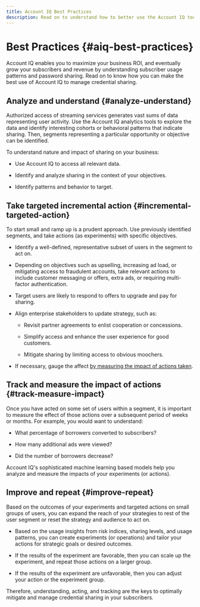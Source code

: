 ```yaml
---
title: Account IQ Best Practices
description: Read on to understand how to better use the Account IQ tool.
---
```


# Best Practices {#aiq-best-practices}

Account IQ enables you to maximize your business ROI, and eventually grow your subscribers and revenue by understanding subscriber usage patterns and password sharing. Read on to know how you can make the best use of Account IQ to manage credential sharing.

## Analyze and understand {#analyze-understand}

Authorized access of streaming services generates vast sums of data representing user activity. Use the Account IQ analytics tools to explore the data and identify interesting cohorts or behavioral patterns that indicate sharing. Then, segments representing a particular opportunity or objective can be identified.

To understand nature and impact of sharing on your business:

* Use Account IQ to access all relevant data.

* Identify and analyze sharing in the context of your objectives.

* Identify patterns and behavior to target.

## Take targeted incremental action {#incremental-targeted-action}

To start small and ramp up is a prudent approach. Use previously identified segments, and take actions (as experiments) with specific objectives.

* Identify a well-defined, representative subset of users in the segment to act on.

* Depending on objectives such as upselling, increasing ad load, or mitigating access to fraudulent accounts, take relevant actions to include customer messaging or offers, extra ads, or requiring multi-factor authentication.

* Target users are likely to respond to offers to upgrade and pay for sharing.

* Align enterprise stakeholders to update strategy, such as:

  * Revisit partner agreements to enlist cooperation or concessions.

  * Simplify access and enhance the user experience for good customers.
  
  * Mitigate sharing by limiting access to obvious moochers.

* If necessary, gauge the affect [by measuring the impact of actions taken](#track-measure-impact).

## Track and measure the impact of actions {#track-measure-impact}

Once you have acted on some set of users within a segment, it is important to measure the effect of those actions over a subsequent period of weeks or months. For example, you would want to understand:

* What percentage of borrowers converted to subscribers?

* How many additional ads were viewed?

* Did the number of borrowers decrease?

Account IQ's sophisticated machine learning based models help you analyze and measure the impacts of your experiments (or actions).

## Improve and repeat {#improve-repeat}

Based on the outcomes of your experiments and targeted actions on small groups of users, you can expand the reach of your strategies to rest of the user segment or reset the strategy and audience to act on.

* Based on the usage insights from risk indices, sharing levels, and usage patterns, you can create experiments (or operations) and tailor your actions for strategic goals or desired outcomes.

* If the results of the experiment are favorable, then you can scale up the experiment, and repeat those actions on a larger group.

* If the results of the experiment are unfavorable, then you can adjust your action or the experiment group.

Therefore, understanding, acting, and tracking are the keys to optimally mitigate and manage credential sharing in your subscribers.

<!--For example here we can provide details about the updated strategies and tactics - see this example from Cartesian - We help providers thoughtfully mitigate credential sharing in three ways:

Proactive notifications
We work with providers to design, implement, and monitor tactics well established in other fields. One example is sending email notifications to accounts with suspicious usage patterns when a new device signs into the account. This improves account security, as subscribers who are unaware that a new device signed into their account can proactively reset their passwords. Subscribers who are intentionally sharing credentials are subtly reminded that their devices are being monitored, which may encourage them to reduce sharing.

Targeted and escalating friction
For more severe cases where notifications have little effect, we help deploy incremental responses with escalating user friction (e.g., signing out users, or requiring them to reset their password). This approach can target a select group of accounts with a long history of credential sharing patterns while also preserving a great user experience for customers who abide by the terms of service.

Incentives to sign-up
We help providers target non-paying users with high propensity to sign-up and provide them incentives (e.g. referral discount / free trial) to subscribe. This approach can help convert highly engaged users into paying subscribers in a cost-effective way, without affecting the experience for the main account holder.-->
